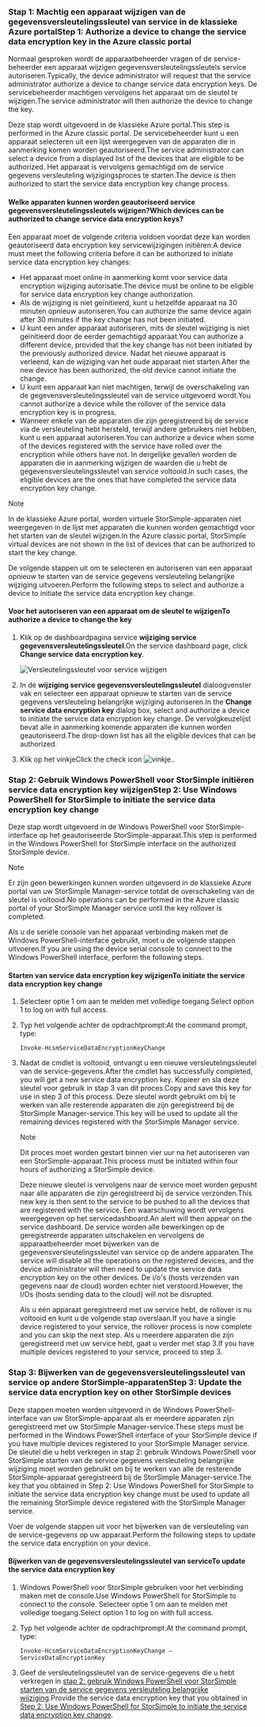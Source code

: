 <!--author=SharS last changed: 12/01/15-->

### <a name="step-1-authorize-a-device-to-change-the-service-data-encryption-key-in-the-azure-classic-portal"></a><span data-ttu-id="1cc3e-101">Stap 1: Machtig een apparaat wijzigen van de gegevensversleutelingssleutel van service in de klassieke Azure portal</span><span class="sxs-lookup"><span data-stu-id="1cc3e-101">Step 1: Authorize a device to change the service data encryption key in the Azure classic portal</span></span>
<span data-ttu-id="1cc3e-102">Normaal gesproken wordt de apparaatbeheerder vragen of de service-beheerder een apparaat wijzigen gegevensversleutelingssleutels service autoriseren.</span><span class="sxs-lookup"><span data-stu-id="1cc3e-102">Typically, the device administrator will request that the service administrator authorize a device to change service data encryption keys.</span></span> <span data-ttu-id="1cc3e-103">De servicebeheerder machtigen vervolgens het apparaat om de sleutel te wijzigen.</span><span class="sxs-lookup"><span data-stu-id="1cc3e-103">The service administrator will then authorize the device to change the key.</span></span>

<span data-ttu-id="1cc3e-104">Deze stap wordt uitgevoerd in de klassieke Azure portal.</span><span class="sxs-lookup"><span data-stu-id="1cc3e-104">This step is performed in the Azure classic portal.</span></span> <span data-ttu-id="1cc3e-105">De servicebeheerder kunt u een apparaat selecteren uit een lijst weergegeven van de apparaten die in aanmerking komen worden geautoriseerd.</span><span class="sxs-lookup"><span data-stu-id="1cc3e-105">The service administrator can select a device from a displayed list of the devices that are eligible to be authorized.</span></span> <span data-ttu-id="1cc3e-106">Het apparaat is vervolgens gemachtigd om de service gegevens versleuteling wijzigingsproces te starten.</span><span class="sxs-lookup"><span data-stu-id="1cc3e-106">The device is then authorized to start the service data encryption key change process.</span></span>

#### <a name="which-devices-can-be-authorized-to-change-service-data-encryption-keys"></a><span data-ttu-id="1cc3e-107">Welke apparaten kunnen worden geautoriseerd service gegevensversleutelingssleutels wijzigen?</span><span class="sxs-lookup"><span data-stu-id="1cc3e-107">Which devices can be authorized to change service data encryption keys?</span></span>
<span data-ttu-id="1cc3e-108">Een apparaat moet de volgende criteria voldoen voordat deze kan worden geautoriseerd data encryption key servicewijzigingen initiëren:</span><span class="sxs-lookup"><span data-stu-id="1cc3e-108">A device must meet the following criteria before it can be authorized to initiate service data encryption key changes:</span></span>

* <span data-ttu-id="1cc3e-109">Het apparaat moet online in aanmerking komt voor service data encryption wijziging autorisatie.</span><span class="sxs-lookup"><span data-stu-id="1cc3e-109">The device must be online to be eligible for service data encryption key change authorization.</span></span>
* <span data-ttu-id="1cc3e-110">Als de wijziging is niet geïnitieerd, kunt u hetzelfde apparaat na 30 minuten opnieuw autoriseren.</span><span class="sxs-lookup"><span data-stu-id="1cc3e-110">You can authorize the same device again after 30 minutes if the key change has not been initiated.</span></span>
* <span data-ttu-id="1cc3e-111">U kunt een ander apparaat autoriseren, mits de sleutel wijziging is niet geïnitieerd door de eerder gemachtigd apparaat.</span><span class="sxs-lookup"><span data-stu-id="1cc3e-111">You can authorize a different device, provided that the key change has not been initiated by the previously authorized device.</span></span> <span data-ttu-id="1cc3e-112">Nadat het nieuwe apparaat is verleend, kan de wijziging van het oude apparaat niet starten.</span><span class="sxs-lookup"><span data-stu-id="1cc3e-112">After the new device has been authorized, the old device cannot initiate the change.</span></span>
* <span data-ttu-id="1cc3e-113">U kunt een apparaat kan niet machtigen, terwijl de overschakeling van de gegevensversleutelingssleutel van de service uitgevoerd wordt.</span><span class="sxs-lookup"><span data-stu-id="1cc3e-113">You cannot authorize a device while the rollover of the service data encryption key is in progress.</span></span>
* <span data-ttu-id="1cc3e-114">Wanneer enkele van de apparaten die zijn geregistreerd bij de service via de versleuteling hebt hersteld, terwijl andere gebruikers niet hebben, kunt u een apparaat autoriseren.</span><span class="sxs-lookup"><span data-stu-id="1cc3e-114">You can authorize a device when some of the devices registered with the service have rolled over the encryption while others have not.</span></span> <span data-ttu-id="1cc3e-115">In dergelijke gevallen worden de apparaten die in aanmerking wijzigen de waarden die u hebt de gegevensversleutelingssleutel van service voltooid.</span><span class="sxs-lookup"><span data-stu-id="1cc3e-115">In such cases, the eligible devices are the ones that have completed the service data encryption key change.</span></span>

> [!NOTE]
> <span data-ttu-id="1cc3e-116">In de klassieke Azure portal, worden virtuele StorSimple-apparaten niet weergegeven in de lijst met apparaten die kunnen worden gemachtigd voor het starten van de sleutel wijzigen.</span><span class="sxs-lookup"><span data-stu-id="1cc3e-116">In the Azure classic portal, StorSimple virtual devices are not shown in the list of devices that can be authorized to start the key change.</span></span>
> 
> 

<span data-ttu-id="1cc3e-117">De volgende stappen uit om te selecteren en autoriseren van een apparaat opnieuw te starten van de service gegevens versleuteling belangrijke wijziging uitvoeren.</span><span class="sxs-lookup"><span data-stu-id="1cc3e-117">Perform the following steps to select and authorize a device to initiate the service data encryption key change.</span></span>

#### <a name="to-authorize-a-device-to-change-the-key"></a><span data-ttu-id="1cc3e-118">Voor het autoriseren van een apparaat om de sleutel te wijzigen</span><span class="sxs-lookup"><span data-stu-id="1cc3e-118">To authorize a device to change the key</span></span>
1. <span data-ttu-id="1cc3e-119">Klik op de dashboardpagina service **wijziging service gegevensversleutelingssleutel**.</span><span class="sxs-lookup"><span data-stu-id="1cc3e-119">On the service dashboard page, click **Change service data encryption key**.</span></span>
   
    ![Versleutelingssleutel voor service wijzigen](./media/storsimple-change-data-encryption-key/HCS_ChangeServiceDataEncryptionKey-include.png)
2. <span data-ttu-id="1cc3e-121">In de **wijziging service gegevensversleutelingssleutel** dialoogvenster vak en selecteer een apparaat opnieuw te starten van de service gegevens versleuteling belangrijke wijziging autoriseren.</span><span class="sxs-lookup"><span data-stu-id="1cc3e-121">In the **Change service data encryption key** dialog box, select and authorize a device to initiate the service data encryption key change.</span></span> <span data-ttu-id="1cc3e-122">De vervolgkeuzelijst bevat alle in aanmerking komende apparaten die kunnen worden geautoriseerd.</span><span class="sxs-lookup"><span data-stu-id="1cc3e-122">The drop-down list has all the eligible devices that can be authorized.</span></span>
3. <span data-ttu-id="1cc3e-123">Klik op het vinkje</span><span class="sxs-lookup"><span data-stu-id="1cc3e-123">Click the check icon</span></span> ![vinkje](./media/storsimple-change-data-encryption-key/HCS_CheckIcon-include.png)<span data-ttu-id="1cc3e-125">.</span><span class="sxs-lookup"><span data-stu-id="1cc3e-125">.</span></span>

### <a name="step-2-use-windows-powershell-for-storsimple-to-initiate-the-service-data-encryption-key-change"></a><span data-ttu-id="1cc3e-126">Stap 2: Gebruik Windows PowerShell voor StorSimple initiëren service data encryption key wijzigen</span><span class="sxs-lookup"><span data-stu-id="1cc3e-126">Step 2: Use Windows PowerShell for StorSimple to initiate the service data encryption key change</span></span>
<span data-ttu-id="1cc3e-127">Deze stap wordt uitgevoerd in de Windows PowerShell voor StorSimple-interface op het geautoriseerde StorSimple-apparaat.</span><span class="sxs-lookup"><span data-stu-id="1cc3e-127">This step is performed in the Windows PowerShell for StorSimple interface on the authorized StorSimple device.</span></span>

> [!NOTE]
> <span data-ttu-id="1cc3e-128">Er zijn geen bewerkingen kunnen worden uitgevoerd in de klassieke Azure portal van uw StorSimple Manager-service totdat de overschakeling van de sleutel is voltooid.</span><span class="sxs-lookup"><span data-stu-id="1cc3e-128">No operations can be performed in the Azure classic portal of your StorSimple Manager service until the key rollover is completed.</span></span>
> 
> 

<span data-ttu-id="1cc3e-129">Als u de seriële console van het apparaat verbinding maken met de Windows PowerShell-interface gebruikt, moet u de volgende stappen uitvoeren.</span><span class="sxs-lookup"><span data-stu-id="1cc3e-129">If you are using the device serial console to connect to the Windows PowerShell interface, perform the following steps.</span></span>

#### <a name="to-initiate-the-service-data-encryption-key-change"></a><span data-ttu-id="1cc3e-130">Starten van service data encryption key wijzigen</span><span class="sxs-lookup"><span data-stu-id="1cc3e-130">To initiate the service data encryption key change</span></span>
1. <span data-ttu-id="1cc3e-131">Selecteer optie 1 om aan te melden met volledige toegang.</span><span class="sxs-lookup"><span data-stu-id="1cc3e-131">Select option 1 to log on with full access.</span></span>
2. <span data-ttu-id="1cc3e-132">Typ het volgende achter de opdrachtprompt:</span><span class="sxs-lookup"><span data-stu-id="1cc3e-132">At the command prompt, type:</span></span>
   
     `Invoke-HcsmServiceDataEncryptionKeyChange`
3. <span data-ttu-id="1cc3e-133">Nadat de cmdlet is voltooid, ontvangt u een nieuwe versleutelingssleutel van de service-gegevens.</span><span class="sxs-lookup"><span data-stu-id="1cc3e-133">After the cmdlet has successfully completed, you will get a new service data encryption key.</span></span> <span data-ttu-id="1cc3e-134">Kopieer en sla deze sleutel voor gebruik in stap 3 van dit proces.</span><span class="sxs-lookup"><span data-stu-id="1cc3e-134">Copy and save this key for use in step 3 of this process.</span></span> <span data-ttu-id="1cc3e-135">Deze sleutel wordt gebruikt om bij te werken van alle resterende apparaten die zijn geregistreerd bij de StorSimple Manager-service.</span><span class="sxs-lookup"><span data-stu-id="1cc3e-135">This key will be used to update all the remaining devices registered with the StorSimple Manager service.</span></span>
   
   > [!NOTE]
   > <span data-ttu-id="1cc3e-136">Dit proces moet worden gestart binnen vier uur na het autoriseren van een StorSimple-apparaat.</span><span class="sxs-lookup"><span data-stu-id="1cc3e-136">This process must be initiated within four hours of authorizing a StorSimple device.</span></span>
   > 
   > 
   
   <span data-ttu-id="1cc3e-137">Deze nieuwe sleutel is vervolgens naar de service moet worden gepusht naar alle apparaten die zijn geregistreerd bij de service verzonden.</span><span class="sxs-lookup"><span data-stu-id="1cc3e-137">This new key is then sent to the service to be pushed to all the devices that are registered with the service.</span></span> <span data-ttu-id="1cc3e-138">Een waarschuwing wordt vervolgens weergegeven op het servicedashboard.</span><span class="sxs-lookup"><span data-stu-id="1cc3e-138">An alert will then appear on the service dashboard.</span></span> <span data-ttu-id="1cc3e-139">De service worden alle bewerkingen op de geregistreerde apparaten uitschakelen en vervolgens de apparaatbeheerder moet bijwerken van de gegevensversleutelingssleutel van service op de andere apparaten.</span><span class="sxs-lookup"><span data-stu-id="1cc3e-139">The service will disable all the operations on the registered devices, and the device administrator will then need to update the service data encryption key on the other devices.</span></span> <span data-ttu-id="1cc3e-140">De i/o's (hosts verzenden van gegevens naar de cloud) worden echter niet verstoord.</span><span class="sxs-lookup"><span data-stu-id="1cc3e-140">However, the I/Os (hosts sending data to the cloud) will not be disrupted.</span></span>
   
   <span data-ttu-id="1cc3e-141">Als u één apparaat geregistreerd met uw service hebt, de rollover is nu voltooid en kunt u de volgende stap overslaan.</span><span class="sxs-lookup"><span data-stu-id="1cc3e-141">If you have a single device registered to your service, the rollover process is now complete and you can skip the next step.</span></span> <span data-ttu-id="1cc3e-142">Als u meerdere apparaten die zijn geregistreerd met uw service hebt, gaat u verder met stap 3.</span><span class="sxs-lookup"><span data-stu-id="1cc3e-142">If you have multiple devices registered to your service, proceed to step 3.</span></span>

### <a name="step-3-update-the-service-data-encryption-key-on-other-storsimple-devices"></a><span data-ttu-id="1cc3e-143">Stap 3: Bijwerken van de gegevensversleutelingssleutel van service op andere StorSimple-apparaten</span><span class="sxs-lookup"><span data-stu-id="1cc3e-143">Step 3: Update the service data encryption key on other StorSimple devices</span></span>
<span data-ttu-id="1cc3e-144">Deze stappen moeten worden uitgevoerd in de Windows PowerShell-interface van uw StorSimple-apparaat als er meerdere apparaten zijn geregistreerd met uw StorSimple Manager-service.</span><span class="sxs-lookup"><span data-stu-id="1cc3e-144">These steps must be performed in the Windows PowerShell interface of your StorSimple device if you have multiple devices registered to your StorSimple Manager service.</span></span> <span data-ttu-id="1cc3e-145">De sleutel die u hebt verkregen in stap 2: gebruik Windows PowerShell voor StorSimple starten van de service gegevens versleuteling belangrijke wijziging moet worden gebruikt om bij te werken van alle de resterende StorSimple-apparaat geregistreerd bij de StorSimple Manager-service.</span><span class="sxs-lookup"><span data-stu-id="1cc3e-145">The key that you obtained in Step 2: Use Windows PowerShell for StorSimple to initiate the service data encryption key change must be used to update all the remaining StorSimple device registered with the StorSimple Manager service.</span></span>

<span data-ttu-id="1cc3e-146">Voer de volgende stappen uit voor het bijwerken van de versleuteling van de service-gegevens op uw apparaat.</span><span class="sxs-lookup"><span data-stu-id="1cc3e-146">Perform the following steps to update the service data encryption on your device.</span></span>

#### <a name="to-update-the-service-data-encryption-key"></a><span data-ttu-id="1cc3e-147">Bijwerken van de gegevensversleutelingssleutel van service</span><span class="sxs-lookup"><span data-stu-id="1cc3e-147">To update the service data encryption key</span></span>
1. <span data-ttu-id="1cc3e-148">Windows PowerShell voor StorSimple gebruiken voor het verbinding maken met de console.</span><span class="sxs-lookup"><span data-stu-id="1cc3e-148">Use Windows PowerShell for StorSimple to connect to the console.</span></span> <span data-ttu-id="1cc3e-149">Selecteer optie 1 om aan te melden met volledige toegang.</span><span class="sxs-lookup"><span data-stu-id="1cc3e-149">Select option 1 to log on with full access.</span></span>
2. <span data-ttu-id="1cc3e-150">Typ het volgende achter de opdrachtprompt:</span><span class="sxs-lookup"><span data-stu-id="1cc3e-150">At the command prompt, type:</span></span>
   
    `Invoke-HcsmServiceDataEncryptionKeyChange – ServiceDataEncryptionKey`
3. <span data-ttu-id="1cc3e-151">Geef de versleutelingssleutel van de service-gegevens die u hebt verkregen in [stap 2: gebruik Windows PowerShell voor StorSimple starten van de service gegevens versleuteling belangrijke wijziging](#to-initiate-the-service-data-encryption-key-change).</span><span class="sxs-lookup"><span data-stu-id="1cc3e-151">Provide the service data encryption key that you obtained in [Step 2: Use Windows PowerShell for StorSimple to initiate the service data encryption key change](#to-initiate-the-service-data-encryption-key-change).</span></span>

